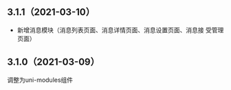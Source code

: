 ## 3.1.1（2021-03-10）
- 新增消息模块（消息列表页面、消息详情页面、消息设置页面、消息接 受管理页面）
## 3.1.0（2021-03-09）
调整为uni-modules组件
